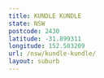 ```yaml
---
title: KUNDLE KUNDLE
state: NSW
postcode: 2430
latitude: -31.899311
longitude: 152.503209
url: /nsw/kundle-kundle/
layout: suburb
---
```

